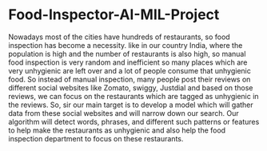 # Food-Inspector-AI-MIL-Project
Nowadays most of the cities have hundreds of restaurants, so food inspection has become a necessity. like in our country India, where the population is high and the number of restaurants is also high, so manual food inspection is very random and inefficient so many places which are very unhygienic are left over and a lot of people consume that unhygienic food. So instead of manual inspection, many people post their reviews on different social websites like Zomato, swiggy, Justdial and based on those reviews, we can focus on the restaurants which are tagged as unhygienic in the reviews. So, sir our main target is to develop a model which will gather data from these social websites and will narrow down our search. Our algorithm will detect words, phrases, and different such patterns or features to help make the restaurants as unhygienic and also help the food inspection department to focus on these restaurants.
